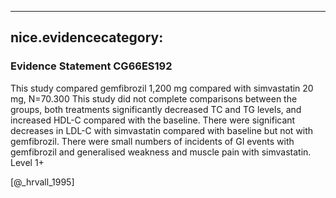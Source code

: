 
---
nice.evidencecategory: 
---

### Evidence Statement CG66ES192
This study compared gemfibrozil 1,200 mg compared with simvastatin 20 mg, N=70.300
This study did not complete comparisons between the groups, both treatments significantly
decreased TC and TG levels, and increased HDL-C compared with the baseline. There were
significant decreases in LDL-C with simvastatin compared with baseline but not with gemfibrozil.
There were small numbers of incidents of GI events with gemfibrozil and generalised weakness
and muscle pain with simvastatin. Level 1+

[@_hrvall_1995]

